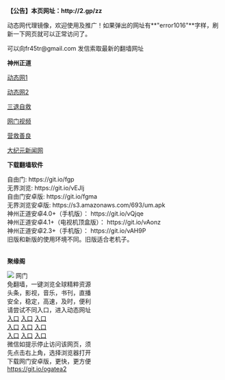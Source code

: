 <p><strong>【公告】本页网址：http://2.gp/zz</strong></p>
<p>动态网代理镜像，欢迎使用及推广！如果弹出的网址有**"error1016"**字样，刷新一下网页就可以正常访问了。</p>
<p>可以向fr45tr@gmail.com 发信索取最新的翻墙网址</p>
<p><strong>神州正道</strong></p>
<p><a href="http://bhzakoyhmmr.oxumg7.ga/1/" rel="nofollow">动态网1</a></p>
<p><a href="http://219.85.108.145/1/" rel="nofollow">动态网2</a></p>
<p><a href="http://t.cn/RJoGUyw" rel="nofollow">三退自救</a></p>
<p><a href="http://t.cn/RmDARSB" rel="nofollow">网门视频</a></p>
<p><a href="http://bhzakoyhmmr.oxumg7.ga/916415/" rel="nofollow">营救善良</a></p>
<p><a href="http://36.233.42.56/2/" rel="nofollow">大纪元新闻网</a></p>
<p><strong>下载翻墙软件</strong></p>
自由门: https://git.io/fgp<br>
无界浏览: https://git.io/vEJlj<br>
自由门安卓版: https://git.io/fgma<br>
无界浏览安卓版: https://s3.amazonaws.com/693/um.apk<br>
神州正道安卓4.0+（手机版）： https://git.io/vQjqe<br>
神州正道安卓4.1+（电视机顶盒版）： https://git.io/vAonz<br>
神州正道安卓2.3+（手机版）： https://git.io/vAH9P<br>
旧版和新版的使用环境不同。旧版适合老机子。<br>
<br>
<p><strong>聚缘阁</strong></p>
<td align="center"><a target="_blank" href="https://cloud.githubusercontent.com/assets/11880933/13434984/f430fae2-e012-11e5-814f-c2df1e82b247.jpg"><img src="https://cloud.githubusercontent.com/assets/11880933/13434984/f430fae2-e012-11e5-814f-c2df1e82b247.jpg" style="max-width:100%;"></a></td>
  </tr>
  <tr>
    <td align="center">网门<br>
      免翻墙，一键浏览全球精粹资源<br>
      头条，影视，音乐，书刊，直播<br>
      安全，稳定，高速，及时，便利<br>
    </td>
  </tr><tr>
    <td align="center">请尝试不同入口，进入动态网址<br>      
      <a href="https://s3.amazonaws.com/ogate/show.htm?from=852" rel="nofollow">入口</a>
      <a href="https://s3.us-east-2.amazonaws.com/ogateh/show.htm?from=852" rel="nofollow">入口</a>
      <a href="https://s3.eu-west-2.amazonaws.com/ogatel/show.htm?from=852" rel="nofollow">入口</a><br>
      <a href="https://s3.ap-south-1.amazonaws.com/ogatem/show.htm?from=852" rel="nofollow">入口</a>
      <a href="https://s3.ap-northeast-2.amazonaws.com/ogates/show.htm?from=852" rel="nofollow">入口</a>
      <a href="https://s3-us-west-1.amazonaws.com/ogaten/show.htm?from=852" rel="nofollow">入口</a><br>
      <a href="https://s3.eu-central-1.amazonaws.com/ogatef/show.htm?from=852" rel="nofollow">入口</a>
      <a href="https://s3.ca-central-1.amazonaws.com/ogatec/show.htm?from=852" rel="nofollow">入口</a>
      <a href="https://s3-ap-northeast-1.amazonaws.com/ogatet/show.htm?from=852" rel="nofollow">入口</a><br>
      微信如提示停止访问该网页，须<br>
      先点击右上角，选择浏览器打开<br>
    </td>
  </tr>
  <tr>
    <td align="center">
      下载网门安卓版，更快，更方便<br><a href="https://raw.githubusercontent.com/oGate2/up/master/oGate.apk" rel="nofollow">https://git.io/ogatea2</a><br>
